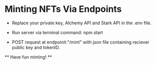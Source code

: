 # Minting NFTs Via Endpoints


- Replace your private key, Alchemy API and Stark API in the .env file.

- Run server via terminal command: npm start

- POST request at endpoinit:"/mint" with json file containing reciever public key and tokenID.

** Have fun minting! **
